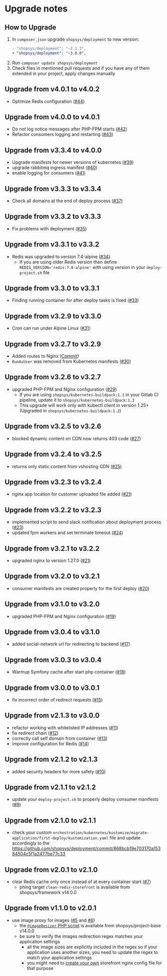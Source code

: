 # Upgrade notes

## How to Upgrade

1. In `composer.json` upgrade `shopsys/deployment` to new version:
    ```diff
   - "shopsys/deployment": "~2.1.3",
   + "shopsys/deployment": "~3.0.0",
    ```
2. Run `composer update shopsys/deployment`
3. Check files in mentioned pull requests and if you have any of them extended in your project, apply changes manually

## Upgrade from v4.0.1 to v4.0.2

- Optimize Redis configuration ([#44](https://github.com/shopsys/deployment/pull/44))

## Upgrade from v4.0.0 to v4.0.1

- Do not log notice messages after PHP-FPM starts ([#42](https://github.com/shopsys/deployment/pull/42))
- Refactor consumers logging and restarting ([#43](https://github.com/shopsys/deployment/pull/43))

## Upgrade from v3.3.4 to v4.0.0

- Upgrade manifests for newer versions of kubernetes ([#39](https://github.com/shopsys/deployment/pull/39))
- upgrade rabbitmq ingress manifest ([#40](https://github.com/shopsys/deployment/pull/40))
- enable logging for consumers ([#41](https://github.com/shopsys/deployment/pull/41))

## Upgrade from v3.3.3 to v3.3.4

- Check all domains at the end of deploy process ([#37](https://github.com/shopsys/deployment/pull/37))

## Upgrade from v3.3.2 to v3.3.3

- Fix problems with deployment ([#35](https://github.com/shopsys/deployment/pull/35))

## Upgrade from v3.3.1 to v3.3.2

- Redis was upgraded to version 7.4-alpine ([#34](https://github.com/shopsys/deployment/pull/34))
    - If you are using older Redis version then define `REDIS_VERSION='redis:7.0-alpine'` with using version in your `deploy-project.sh` file

## Upgrade from v3.3.0 to v3.3.1

- Finding running container for after deploy tasks is fixed ([#33](https://github.com/shopsys/deployment/pull/33))

## Upgrade from v3.2.9 to v3.3.0

- Cron can run under Alpine Linux ([#31](https://github.com/shopsys/deployment/pull/31))

## Upgrade from v3.2.7 to v3.2.9

- Added routes to Nginx ([Commit](https://github.com/shopsys/deployment/commit/5b378a3ee1131fed8ac2821158f03f667db19dcb))
- `RunAsUser` was removed from Kubernetes manifests ([#30](https://github.com/shopsys/deployment/pull/30))

## Upgrade from v3.2.6 to v3.2.7

- upgraded PHP-FPM and Nginx configuration ([#29](https://github.com/shopsys/deployment/pull/29))
  - If you are using `shopsys/kubernetes-buildpack:1.1` in your Gitlab CI pipeline, update it to `shopsys/kubernetes-buildpack:1.2`
  - This upgrade will work only with kubectl client in version 1.25+ (Upgraded in `shopsys/kubernetes-buildpack:1.2`)

## Upgrade from v3.2.5 to v3.2.6

- blocked dynamic content on CDN now returns 403 code ([#27](https://github.com/shopsys/deployment/pull/27))

## Upgrade from v3.2.4 to v3.2.5

- returns only static content from vshosting CDN ([#25](https://github.com/shopsys/deployment/pull/25))

## Upgrade from v3.2.3 to v3.2.4

- nginx app location for customer uploaded file added ([#21](https://github.com/shopsys/deployment/pull/21))

## Upgrade from v3.2.2 to v3.2.3

- implemented script to send slack notification about deployment process ([#23](https://github.com/shopsys/deployment/pull/23))
- updated fpm workers and set terminate timeout ([#24](https://github.com/shopsys/deployment/pull/24))

## Upgrade from v3.2.1 to v3.2.2

- upgraded nginx to version 1.27.0 ([#21](https://github.com/shopsys/deployment/pull/21))

## Upgrade from v3.2.0 to v3.2.1

- consumer manifests are created properly for the first deploy ([#20](https://github.com/shopsys/deployment/pull/20))

## Upgrade from v3.1.0 to v3.2.0

- upgraded PHP-FPM and Nginx configuration ([#19](https://github.com/shopsys/deployment/pull/19))

## Upgrade from v3.0.4 to v3.1.0

- added social-network url for redirecting to backend ([#17](https://github.com/shopsys/deployment/pull/17))

## Upgrade from v3.0.3 to v3.0.4

- Warmup Symfony cache after start php container ([#18](https://github.com/shopsys/deployment/pull/18))

## Upgrade from v3.0.0 to v3.0.1

- fix incorrect order of redirect requests ([#15](https://github.com/shopsys/deployment/pull/15))

## Upgrade from v2.1.3 to v3.0.0

- refactor working with whitelisted IP addresses ([#11](https://github.com/shopsys/deployment/pull/11))
- fix redirect chain ([#12](https://github.com/shopsys/deployment/pull/12))
- correctly call self domain from container ([#13](https://github.com/shopsys/deployment/pull/13))
- improve configuration for Redis ([#14](https://github.com/shopsys/deployment/pull/14))

## Upgrade from v2.1.2 to v2.1.3

- added security headers for more safety ([#10](https://github.com/shopsys/deployment/pull/10))

## Upgrade from v2.1.1 to v2.1.2

- update your `deploy-project.sh` to properly deploy consumer manifests ([#9](https://github.com/shopsys/deployment/pull/9/files))

## Upgrade from v2.1.0 to v2.1.1

- check your custom `orchestration/kubernetes/kustomize/migrate-application/first-deploy/kustomization.yaml` file and update accordingly to the https://github.com/shopsys/deployment/commit/868bcb19e703170a15384504c5f1a2477be77c33

## Upgrade from v2.0.1 to v2.1.0

- clear Redis cache only once instead of at every container start ([#7](https://github.com/shopsys/deployment/pull/7/files))
    - phing target `clean-redis-storefront` is available from shopsys/framework v14.0.0

## Upgrade from v1.1.0 to v2.0.1

- use image proxy for images ([#5](https://github.com/shopsys/deployment/pull/5) and [#6](https://github.com/shopsys/deployment/pull/6))
    - the [`@imageResizer` PHP script](https://github.com/shopsys/shopsys/blob/14.0/project-base/app/web/imageResizer.php) is available from shopsys/project-base v14.0.0
    - be sure to verify the images redirection regex matches your application settings
        - all the image sizes are explicitly included in the regex so if your application uses another sizes, you need to update the regex to match your application settings
        - you might need to [create your own](https://github.com/shopsys/deployment#customize-deployment) storefront nginx config file for that purpose
